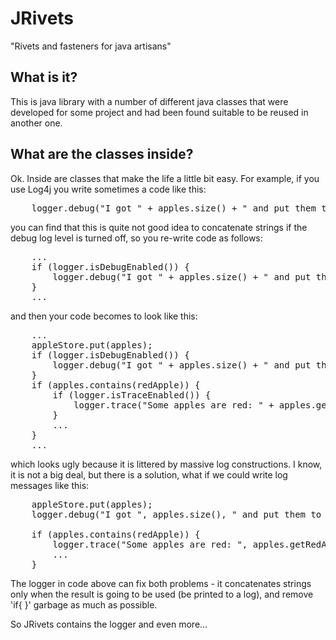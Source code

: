 JRivets
=======
"Rivets and fasteners for java artisans"

What is it?
-----------
This is java library with a number of different java classes that were developed for some project and had been found suitable to be reused in another one.

What are the classes inside?
----------------------------
Ok. Inside are classes that make the life a little bit easy. For example, if you use Log4j you write sometimes a code like this:
<pre>
    logger.debug("I got " + apples.size() + " and put them to the store " + appleStore);
</pre>

you can find that this is quite not good idea to concatenate strings if the debug log level is turned off, so you re-write code as follows:

<pre>
    ...
    if (logger.isDebugEnabled()) {
        logger.debug("I got " + apples.size() + " and put them to the store " + appleStore);
    }
    ...
</pre>
and then your code becomes to look like this:
<pre>
    ...
    appleStore.put(apples);
    if (logger.isDebugEnabled()) {
        logger.debug("I got " + apples.size() + " and put them to the store " + appleStore);
    }
    if (apples.contains(redApple)) {
        if (logger.isTraceEnabled()) {
            logger.trace("Some apples are red: " + apples.getRedApples());
        }
        ...
    }
    ...
</pre>
which looks ugly because it is littered by massive log constructions. I know, it is not a big deal, but there is a solution, what if we could write log messages like this:
<pre>
    appleStore.put(apples);
    logger.debug("I got ", apples.size(), " and put them to the store ", appleStore);
    
    if (apples.contains(redApple)) {
        logger.trace("Some apples are red: ", apples.getRedApples());
        ...
    }
</pre>
The logger in code above can fix both problems - it concatenates strings only when the result is going to be used (be printed to a log), and remove 'if{ }' garbage as much as possible. 

So JRivets contains the logger and even more...
